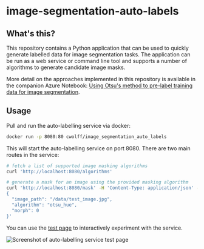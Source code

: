 # image-segmentation-auto-labels

## What's this?

This repository contains a Python application that can be used to quickly
generate labelled data for image segmentation tasks. The application can be
run as a web service or command line tool and supports a number of algorithms
to generate candidate image masks.

More detail on the approaches implemented in this repository is available in
the companion Azure Notebook: [Using Otsu's method to pre-label training data for image segmentation](https://notebooks.azure.com/clewolff/libraries/otsu/html/otsu.ipynb).

## Usage

Pull and run the auto-labelling service via docker:

```sh
docker run -p 8080:80 cwolff/image_segmentation_auto_labels
```

This will start the auto-labelling service on port 8080. There are two main
routes in the service:

```sh
# fetch a list of supported image masking algorithms
curl 'http://localhost:8080/algorithms'

# generate a mask for an image using the provided masking algorithm
curl 'http://localhost:8080/mask' -H 'Content-Type: application/json' -d '
{
  "image_path": "/data/test_image.jpg",
  "algorithm": "otsu_hue",
  "morph": 0
}'
```

You can use the [test page](https://catalystcode.github.io/image-segmentation-auto-labels/)
to interactively experiment with the service.

![Screenshot of auto-labelling service test page](https://user-images.githubusercontent.com/1086421/38383640-09990032-38db-11e8-9911-6ee8f4e8287e.png)
